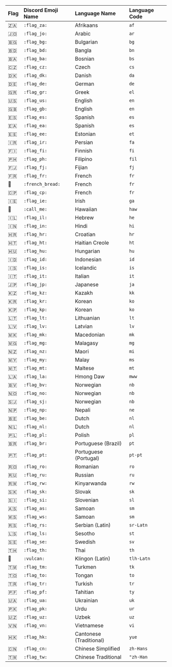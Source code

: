 | Flag | Discord Emoji Name | Language Name | Language Code |
| :--- | :--- | :--- | :--- |
| 🇿🇦 | `:flag_za:` | Afrikaans | `af` |
| 🇯🇴 | `:flag_jo:` | Arabic | `ar` |
| 🇧🇬 | `:flag_bg:` | Bulgarian | `bg` |
| 🇧🇩 | `:flag_bd:` | Bangla | `bn` |
| 🇧🇦 | `:flag_ba:` | Bosnian | `bs` |
| 🇨🇿 | `:flag_cz:` | Czech | `cs` |
| 🇩🇰 | `:flag_dk:` | Danish | `da` |
| 🇩🇪 | `:flag_de:` | German | `de` |
| 🇬🇷 | `:flag_gr:` | Greek | `el` |
| 🇺🇸 | `:flag_us:` | English | `en` |
| 🇬🇧 | `:flag_gb:` | English | `en` |
| 🇪🇸 | `:flag_es:` | Spanish | `es` |
| 🇪🇦 | `:flag_ea:` | Spanish | `es` |
| 🇪🇪 | `:flag_ee:` | Estonian | `et` |
| 🇮🇷 | `:flag_ir:` | Persian | `fa` |
| 🇫🇮 | `:flag_fi:` | Finnish | `fi` |
| 🇵🇭 | `:flag_ph:` | Filipino | `fil`|
| 🇫🇯 | `:flag_fj:` | Fijian | `fj`|
| 🇫🇷 | `:flag_fr:` | French | `fr`|
| 🥖 | `:french_bread:` | French | `fr`|
| 🇨🇵 | `:flag_cp:` | French | `fr`|
| 🇮🇪 | `:flag_ie:` | Irish | `ga`|
| 🤙 | `:call_me:` | Hawaiian | `haw`|
| 🇮🇱 | `:flag_il:` | Hebrew | `he`|
| 🇮🇳 | `:flag_in:` | Hindi | `hi`|
| 🇭🇷 | `:flag_hr:` | Croatian | `hr`|
| 🇭🇹 | `:flag_ht:` | Haitian Creole | `ht`|
| 🇭🇺 | `:flag_hu:` | Hungarian | `hu`|
| 🇮🇩 | `:flag_id:` | Indonesian | `id`|
| 🇮🇸 | `:flag_is:` | Icelandic | `is`|
| 🇮🇹 | `:flag_it:` | Italian | `it`|
| 🇯🇵 | `:flag_jp:` | Japanese | `ja`|
| 🇰🇿 | `:flag_kz:` | Kazakh | `kk`|
| 🇰🇷 | `:flag_kr:` | Korean | `ko`|
| 🇰🇵 | `:flag_kp:` | Korean | `ko`|
| 🇱🇹 | `:flag_lt:` | Lithuanian | `lt`|
| 🇱🇻 | `:flag_lv:` | Latvian | `lv`|
| 🇲🇰 | `:flag_mk:` | Macedonian | `mk`|
| 🇲🇬 | `:flag_mg:` | Malagasy | `mg`|
| 🇳🇿 | `:flag_nz:` | Maori | `mi`|
| 🇲🇾 | `:flag_my:` | Malay | `ms`|
| 🇲🇹 | `:flag_mt:` | Maltese | `mt`|
| 🇱🇦 | `:flag_la:` | Hmong Daw | `mww`|
| 🇧🇻 | `:flag_bv:` | Norwegian | `nb`|
| 🇳🇴 | `:flag_no:` | Norwegian | `nb`|
| 🇸🇯 | `:flag_sj:` | Norwegian | `nb`|
| 🇳🇵 | `:flag_np:` | Nepali | `ne`|
| 🇧🇪 | `:flag_be:` | Dutch | `nl`|
| 🇳🇱 | `:flag_nl:` | Dutch | `nl`|
| 🇵🇱 | `:flag_pl:` | Polish | `pl`|
| 🇧🇷 | `:flag_br:` | Portuguese \(Brazil\) | `pt`|
| 🇵🇹 | `:flag_pt:` | Portuguese \(Portugal\) | `pt-pt` |
| 🇷🇴 | `:flag_ro:` | Romanian | `ro` |
| 🇷🇺 | `:flag_ru:` | Russian | `ru` |
| 🇷🇼 | `:flag_rw:` | Kinyarwanda | `rw` |
| 🇸🇰 | `:flag_sk:` | Slovak | `sk` |
| 🇸🇮 | `:flag_si:` | Slovenian | `sl` |
| 🇦🇸 | `:flag_as:` | Samoan | `sm` |
| 🇼🇸 | `:flag_ws:` | Samoan | `sm` |
| 🇷🇸 | `:flag_rs:` | Serbian \(Latin\) | `sr-Latn` |
| 🇱🇸 | `:flag_ls:` | Sesotho | `st` |
| 🇸🇪 | `:flag_se:` | Swedish | `sv` |
| 🇹🇭 | `:flag_th:` | Thai | `th` |
| 🖖 | `:vulcan:` | Klingon \(Latin\) | `tlh-Latn` |
| 🇹🇲 | `:flag_tm:` | Turkmen | `tk` |
| 🇹🇴 | `:flag_to:` | Tongan | `to` |
| 🇹🇷 | `:flag_tr:` | Turkish | `tr` |
| 🇵🇫 | `:flag_pf:` | Tahitian | `ty` |
| 🇺🇦 | `:flag_ua:` | Ukrainian | `uk` |
| 🇵🇰 | `:flag_pk:` | Urdu | `ur` |
| 🇺🇿 | `:flag_uz:` | Uzbek | `uz` |
| 🇻🇳 | `:flag_vn:` | Vietnamese | `vi` |
| 🇭🇰 | `:flag_hk:` | Cantonese \(Traditional\) | `yue` |
| 🇨🇳 | `:flag_cn:` | Chinese Simplified | `zh-Hans` |
| 🇹🇼 | `:flag_tw:` | Chinese Traditional | `"zh-Han` |
